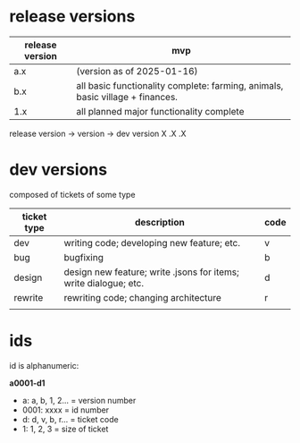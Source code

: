 # release versions

| release version | mvp                                                                           |
| --------------- | ----------------------------------------------------------------------------- |
| a.x             | (version as of 2025-01-16)                                                    |
| b.x             | all basic functionality complete: farming, animals, basic village + finances. |
| 1.x             | all planned major functionality complete                                      |

release version -> version -> dev version
X               .X            .X     

# dev versions

composed of tickets of some type

| ticket type | description                                                      | code |
| ----------- | ---------------------------------------------------------------- | ---- |
| dev         | writing code; developing new feature; etc.                       | v    |
| bug         | bugfixing                                                        | b    |
| design      | design new feature; write .jsons for items; write dialogue; etc. | d    |
| rewrite     | rewriting code; changing architecture                            | r    |
|             |                                                                  |      |
# ids 

id is alphanumeric: 

**a0001-d1**
- a: a, b, 1, 2... = version number
- 0001: xxxx = id number
- d: d, v, b, r... = ticket code
- 1: 1, 2, 3 = size of ticket